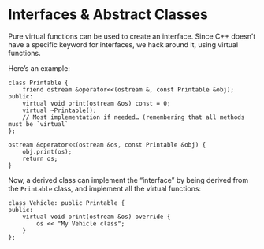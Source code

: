 # Interfaces & Abstract Classes

Pure virtual functions can be used to create an interface. Since C++ doesn’t have a specific keyword for interfaces, we hack around it, using virtual functions.

Here’s an example:

```
class Printable {
    friend ostream &operator<<(ostream &, const Printable &obj);
public:
    virtual void print(ostream &os) const = 0;
    virtual ~Printable();
    // Most implementation if needed… (remembering that all methods must be `virtual`
};

ostream &operator<<(ostream &os, const Printable &obj) {
    obj.print(os);
    return os;
}
```

Now, a derived class can implement the “interface” by being derived from the `Printable` class, and implement all the virtual functions:

```
class Vehicle: public Printable {
public:
    virtual void print(ostream &os) override {
        os << "My Vehicle class";
    }
};
```